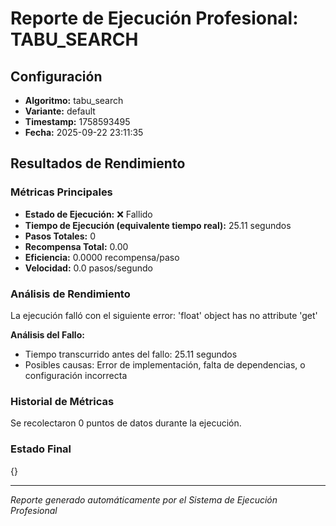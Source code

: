 # Reporte de Ejecución Profesional: TABU_SEARCH

## Configuración
- **Algoritmo:** tabu_search
- **Variante:** default
- **Timestamp:** 1758593495
- **Fecha:** 2025-09-22 23:11:35

## Resultados de Rendimiento

### Métricas Principales
- **Estado de Ejecución:** ❌ Fallido
- **Tiempo de Ejecución (equivalente tiempo real):** 25.11 segundos
- **Pasos Totales:** 0
- **Recompensa Total:** 0.00
- **Eficiencia:** 0.0000 recompensa/paso
- **Velocidad:** 0.0 pasos/segundo

### Análisis de Rendimiento

La ejecución falló con el siguiente error: 'float' object has no attribute 'get'

**Análisis del Fallo:**
- Tiempo transcurrido antes del fallo: 25.11 segundos
- Posibles causas: Error de implementación, falta de dependencias, o configuración incorrecta


### Historial de Métricas
Se recolectaron 0 puntos de datos durante la ejecución.

### Estado Final
{}

---
*Reporte generado automáticamente por el Sistema de Ejecución Profesional*
